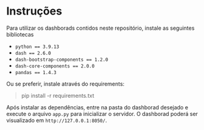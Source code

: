 # Instruções

Para utilizar os dashborads contidos neste repositório, instale as seguintes bibliotecas

- `python == 3.9.13`
- `dash == 2.6.0`
- `dash-bootstrap-components == 1.2.0`
- `dash-core-components == 2.0.0`
- `pandas == 1.4.3`


Ou se preferir, instale através do requirements:

> pip install -r requirements.txt


Após instalar as dependências, entre na pasta do dashborad desejado e execute o arquivo `app.py` para inicializar o servidor. O dashborad poderá ser visualizado em `http://127.0.0.1:8050/`.
